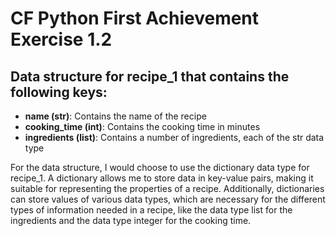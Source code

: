 # CF Python First Achievement Exercise 1.2

## Data structure for recipe_1 that contains the following keys:
* **name (str)**: Contains the name of the recipe
* **cooking_time (int)**: Contains the cooking time in minutes
* **ingredients (list)**: Contains a number of ingredients, each of the str data type

For the data structure, I would choose to use the dictionary data type for recipe_1. A dictionary allows me to store data in key-value pairs, making it suitable for representing the properties of a recipe. Additionally, dictionaries can store values of various data types, which are necessary for the different types of information needed in a recipe, like the data type list for the ingredients and the data type integer for the cooking time. 